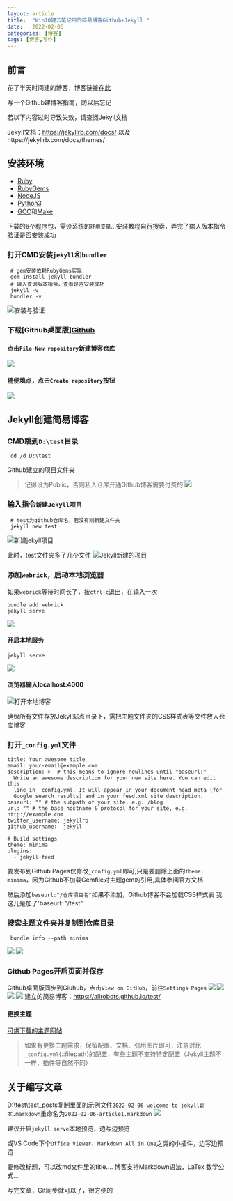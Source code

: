 ```yaml
---
layout: article
title:  "Win10建云笔记用的简易博客Github+Jekyll "
date:   2022-02-06
categories: [博客]
tags: [博客,写作]
---
```


## 前言

花了半天时间建的博客，博客链接[在此](https://allrobot.github.io/Study-Blog/)

写一个Github建博客指南，防以后忘记

若以下内容过时导致失效，请查阅Jekyll文档

Jekyll文档：https://jekyllrb.com/docs/
以及https://jekyllrb.com/docs/themes/

## 安装环境
 - [Ruby](https://rubyinstaller.org/downloads/)
 - [RubyGems](https://rubygems.org/pages/download)
 - [NodeJS](https://nodejs.org/en/download/)
 - [Python3](https://www.python.org/downloads/)
 - [GCC](https://nchc.dl.sourceforge.net/project/mingw/Installer/mingw-get-setup.exe)和[Make](https://cmake.org/)

下载的6个程序包，需设系统的`环境变量`...安装教程自行搜索，弄完了输入版本指令验证是否安装成功

### 打开CMD安装`jekyll`和`bundler`
```
 # gem安装依赖RubyGems实现
 gem install jekyll bundler
 # 输入查询版本指令，查看是否安装成功
 jekyll -v
 bundler -v
```
![安装与验证](./images/2022-02-06-article1/1.png)

### 下载[Github桌面版][Github](https://desktop.github.com/)

#### 点击`File-New repository`新建博客仓库
![](./images/2022-02-06-article1/2.png)
#### 随便填点，点击`Create repository`按钮
![](./images/2022-02-06-article1/3.png)

## Jekyll创建简易博客
### CMD跳到`D:\test`目录
```
 cd /d D:\test
```
Github建立的项目文件夹
>记得设为Public，否则私人仓库开通Github博客需要付费的
![](./images/2022-02-06-article1/4.png)

### 输入指令`新建Jekyll项目`
```
 # test为github仓库名，若没有则新建文件夹
 jekyll new test
```
![新建jekyll项目](./images/2022-02-06-article1/5.png)

此时，test文件夹多了几个文件
![Jekyll新建的项目](./images/2022-02-06-article1/6.png)

### 添加`webrick`，启动本地浏览器
如果`webrick`等待时间长了，按`ctrl+c`退出，在输入一次
```
bundle add webrick
jekyll serve
```
![](./images/2022-02-06-article1/7.png)
#### 开启本地服务
```
jekyll serve
```
![](./images/2022-02-06-article1/8.png)

#### 浏览器输入localhost:4000
![打开本地博客](./images/2022-02-06-article1/9.png)

确保所有文件存放Jekyll站点目录下，需把主题文件夹的CSS样式表等文件放入仓库博客
### 打开`_config.yml`文件
```
title: Your awesome title
email: your-email@example.com
description: >- # this means to ignore newlines until "baseurl:"
  Write an awesome description for your new site here. You can edit this
  line in _config.yml. It will appear in your document head meta (for
  Google search results) and in your feed.xml site description.
baseurl: "" # the subpath of your site, e.g. /blog
url: "" # the base hostname & protocol for your site, e.g. http://example.com
twitter_username: jekyllrb
github_username:  jekyll

# Build settings
theme: minima
plugins:
  - jekyll-feed
```
要发布到Github Pages仅修改`_config.yml`即可,只是要删除上面的`theme: minima`，因为Github不加载Gemfile对主题gem的引用,具体参阅官方文档

然后添加`baseurl:"/仓库项目名"`如果不添加，Github博客不会加载CSS样式表
我这儿是加了'baseurl: "/test"

### 搜索主题文件夹并复制到仓库目录
```
 bundle info --path minima
```
![](./images/2022-02-06-article1/10.png)
![](./images/2022-02-06-article1/11.png)

### Github Pages开启页面并保存
Github桌面版同步到Giuhub，点击`View on GitHub`，前往`Settings`-`Pages`
![](./images/2022-02-06-article1/12.png)
![](./images/2022-02-06-article1/13.png)
![](./images/2022-02-06-article1/14.png)
![](./images/2022-02-06-article1/15.png)
建立的简易博客：https://allrobots.github.io/test/

#### 更换主题
[可供下载的主题网站](http://jekyllthemes.org/)
>如果有更换主题需求，保留配置、文档、引用图片即可，注意对比`_config.yml`{.:filepath}的配置，有些主题不支持特定配置（Jekyll主题不一样，插件等自然不同）

## 关于编写文章

D:\test\test\_posts复制里面的示例文件`2022-02-06-welcome-to-jekyll副本.markdown`重命名为`2022-02-06-article1.markdown`
![](./images/2022-02-06-article1/16.png)

建议开启`jekyll serve`本地预览，边写边预览

或VS Code下个`Office Viewer`、`Markdown All in One`之类的小插件，边写边预览

要修改标题，可以改md文件里的title....
博客支持Markdown语法，LaTex 数学公式...

写完文章，Git同步就可以了，很方便的

